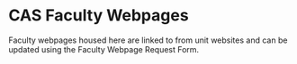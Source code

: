 # CAS Faculty Webpages

Faculty webpages housed here are linked to from unit websites and can be updated using the Faculty Webpage Request Form.


